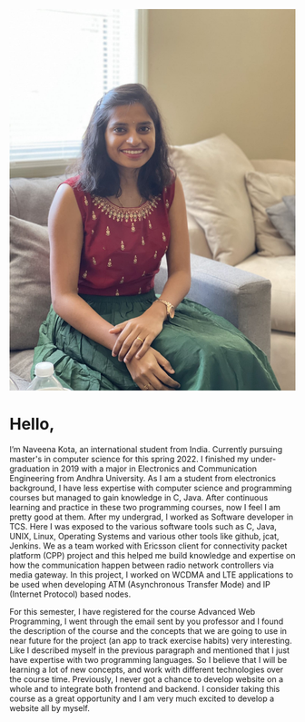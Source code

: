 

![alt text](img.jpeg)

# Hello,
I’m Naveena Kota, an international student from India. Currently pursuing master's in computer science for this spring 2022. I finished my under-graduation in 2019 with a major in Electronics and Communication Engineering from Andhra University. As I am a student from electronics background, I have less expertise with computer science and programming courses but managed to gain knowledge in C, Java. After continuous learning and practice in these two programming courses, now I feel I am pretty good at them.  After my undergrad, I worked as Software developer in TCS. Here I was exposed to the various software tools such as C, Java, UNIX, Linux, Operating Systems and various other tools like github, jcat, Jenkins. We as a team worked with Ericsson client for connectivity packet platform (CPP) project and this helped me build knowledge and expertise on how the communication happen between radio network controllers via media gateway. In this project, I worked on WCDMA and LTE applications to be used when developing ATM (Asynchronous Transfer Mode) and IP (Internet Protocol) based nodes.

For this semester, I have registered for the course Advanced Web Programming, I went through the email sent by you professor and I found the description of the course and the concepts that we are going to use in near future for the project (an app to track exercise habits) very interesting. Like I described myself in the previous paragraph and mentioned that I just have expertise with two programming languages. So I believe that I will be learning a lot of new concepts, and work with different technologies over the course time. Previously, I never got a chance to develop website on a whole and to integrate both frontend and backend. I consider taking this course as a great opportunity and I am very much excited to develop a website all by myself.



 

